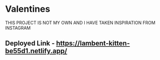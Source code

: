 # Valentines
THIS PROJECT IS NOT MY OWN AND I HAVE TAKEN INSPIRATION FROM INSTAGRAM

## Deployed Link - https://lambent-kitten-be55d1.netlify.app/
